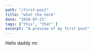 ```yaml
---
path: "/first-post"
title: "what the heck"
date: "2018-07-21"
tags: ["this", "that" ]
excerpt: "A preview of my first post"
---
```


Hello daddy mr.
